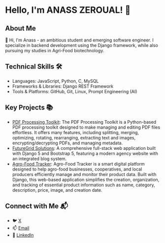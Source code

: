   # Hello, I'm ANASS ZEROUAL! 🚀

## About Me
👋 Hi, I'm Anass - an ambitious student and emerging software engineer. I specialize in backend development using the Django framework, while also pursuing my studies in Agri-Food biotechnology.

## Technical Skills 🛠️
* Languages: JavaScript, Python, C, MySQL
* Frameworks & Libraries: Django REST Framework
* Tools & Platforms: GitHub, Git, Linux, Prompt Engineering (AI)
## Key Projects 📚
* [PDF Processing Toolkit](https://github.com/xSSanDev/PDF-Processing-Toolkit/tree/master): The PDF Processing Toolkit is a Python-based PDF processing toolkit designed to make managing and editing PDF files effortless. It offers many features, including splitting, merging, optimizing, rotating, rearranging, extracting text and images, encrypting/decrypting PDFs, and managing metadata.
* [ FutureGrid Solutions](https://github.com/xSSanDev/company_webpage_project/tree/master?tab=readme-ov-file): A comprehensive full-stack web application built with Django 5 and Bootstrap 5, featuring a modern agency website with an integrated blog system.
* [Agro-Food Tracker](https://github.com/xSSanDev/Quality_Tracker): Agro-Food Tracker is a smart digital platform designed to help agro-food businesses, cooperatives, and local producers efficiently manage and monitor their product data. Built with Django, this web-based application simplifies the creation, organization, and tracking of essential product information such as name, category, description, price, image, and creation date.







## Connect with Me 📬
* 🐦 [X](https://x.com/xSSanDev) 
* 📫 [Email](xssanass@gmail.com)
* 🔗 [LinkedIn](https://www.linkedin.com/in/anass-zeroual-b248841b5/)
 
